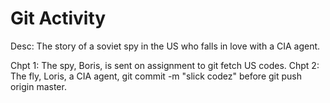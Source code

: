 # Git Activity
Desc: The story of a soviet spy in the US who falls in love with a CIA agent. 

Chpt 1: The spy, Boris, is sent on assignment to git fetch US codes. 
Chpt 2: The fly, Loris, a CIA agent, git commit -m "slick codez" before git push origin master.
